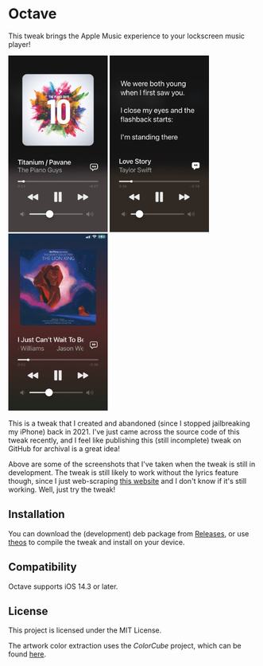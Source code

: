 # Octave
This tweak brings the Apple Music experience to your lockscreen music player!

<img width=200 src="https://github.com/minh-ton/Octave/blob/main/img/image0.jpeg?raw=true"> <img width=200 src="https://github.com/minh-ton/Octave/blob/main/img/image1.jpeg?raw=true"> <img width=200 src="https://github.com/minh-ton/Octave/blob/main/img/image2.jpeg?raw=true">

This is a tweak that I created and abandoned (since I stopped jailbreaking my iPhone) back in 2021. I've just came across the source code of this tweak recently, and I feel like publishing this (still incomplete) tweak on GitHub for archival is a great idea!

Above are some of the screenshots that I've taken when the tweak is still in development. The tweak is still likely to work without the lyrics feature though, since I just web-scraping [this website](https://azlyrics.com) and I don't know if it's still working. Well, just try the tweak!

## Installation
You can download the (development) deb package from [Releases](https://github.com/minh-ton/Octave/releases), or use [theos](https://github.com/theos/theos) to compile the tweak and install on your device.

## Compatibility
Octave supports iOS 14.3 or later.

## License
This project is licensed under the MIT License. 

The artwork color extraction uses the *ColorCube* project, which can be found [here](https://github.com/pixelogik/ColorCube).
